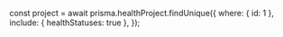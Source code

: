 const project = await prisma.healthProject.findUnique({
where: { id: 1 },
include: { healthStatuses: true },
});
